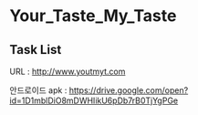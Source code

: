 # Your_Taste_My_Taste

## Task List

  URL : http://www.youtmyt.com


  안드로이드 apk : https://drive.google.com/open?id=1D1mblDiO8mDWHIikU6pDb7rB0TjYgPGe
